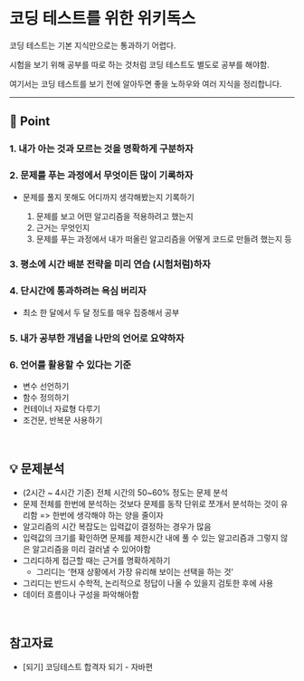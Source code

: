 # 코딩 테스트를 위한 위키독스
코딩 테스트는 기본 지식만으로는 통과하기 어렵다. &nbsp;

시험을 보기 위해 공부를 따로 하는 것처럼 코딩 테스트도 별도로 공부를 해야함.


여기서는 코딩 테스트를 보기 전에 알아두면 좋을 노하우와 여러 지식을 정리합니다.

---

## 💎 Point
### 1. 내가 아는 것과 모르는 것을 명확하게 구분하자
### 2. 문제를 푸는 과정에서 무엇이든 많이 기록하자
- 문제를 풀지 못해도 어디까지 생각해봤는지 기록하기


     1) 문제를 보고 어떤 알고리즘을 적용하려고 했는지
     2) 근거는 무엇인지
     3) 문제를 푸는 과정에서 내가 떠올린 알고리즘을 어떻게 코드로 만들려 했는지 등

### 3. 평소에 시간 배분 전략을 미리 연습 (시험처럼)하자
### 4. 단시간에 통과하려는 욕심 버리자
- 최소 한 달에서 두 달 정도를 매우 집중해서 공부

### 5. 내가 공부한 개념을 나만의 언어로 요약하자
### 6. 언어를 활용할 수 있다는 기준

- 변수 선언하기 
- 함수 정의하기
- 컨테이너 자료형 다루기 
- 조건문, 반복문 사용하기

&nbsp;

## 💡 문제분석 

- (2시간 ~ 4시간 기준) 전체 시간의 50~60% 정도는 문제 분석
- 문제 전체를 한번에 분석하는 것보다 문제를 동작 단위로 쪼개서 분석하는 것이 유리함 => 한번에 생각해야 하는 양을 줄이자
- 알고리즘의 시간 복잡도는 입력값이 결정하는 경우가 많음
- 입력값의 크기를 확인하면 문제를 제한시간 내에 풀 수 있는 알고리즘과 그렇지 않은 알고리즘을 미리 걸러낼 수 있어야함
- 그리디하게 접근할 때는 근거를 명확하게하기
  - 그리디는 ‘현재 상황에서 가장 유리해 보이는 선택을 하는 것’
- 그리디는 반드시 수학적, 논리적으로 정답이 나올 수 있을지 검토한 후에 사용
- 데이터 흐름이나 구성을 파악해아함


&nbsp;

## 참고자료

- [되기] 코딩테스트 합격자 되기 - 자바편
